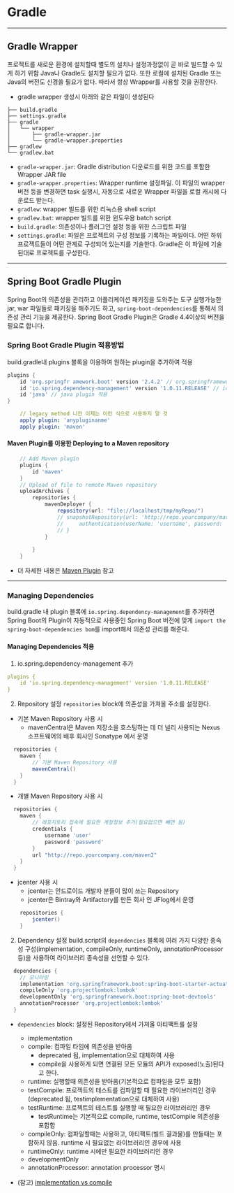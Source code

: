 # Gradle 
 
------- 
## Gradle Wrapper 
프로젝트를 새로운 환경에 설치할때 별도의 설치나 설정과정없이 곧 바로 빌드할 수 있게 하기 위함 
Java나 Gradle도 설치할 필요가 없다. 또한 로컬에 설치된 Gradle 또는 Java의 버전도 신경쓸 필요가 없다. 따라서 항상 Wrapper를 사용할 것을 권장한다. 
* gradle wrapper 생성시 아래와 같은 파일이 생성된다 
``` 
├── build.gradle 
├── settings.gradle 
├── gradle 
│   └── wrapper 
│       ├── gradle-wrapper.jar 
│       └── gradle-wrapper.properties 
├── gradlew 
└── gradlew.bat 
``` 
* `gradle-wrapper.jar`: Gradle distribution 다운로드를 위한 코드를 포함한 Wrapper JAR file 
* `gradle-wrapper.properties`: Wrapper runtime 설정파일. 이 파일의 wrapper 버전 등을 변경하면 task 실행시, 자동으로 새로운 Wrapper 파일을 로컬 캐시에 다운로드 받는다. 
* `gradlew`: wrapper 빌드를 위한 리눅스용 shell script 
* `gradlew.bat`: wrapper 빌드를 위한 윈도우용 batch script 
* `build.gradle`: 의존성이나 플러그인 설정 등을 위한 스크립트 파일 
* `settings.gradle`: 파일은 프로젝트의 구성 정보를 기록하는 파일이다. 어떤 하위프로젝트들이 어떤 관계로 구성되어 있는지를 기술한다. Gradle은 이 파일에 기술된대로 프로젝트를 구성한다. 
 
------- 
## Spring Boot Gradle Plugin 
Spring Boot의 의존성을 관리하고 어플리케이션 패키징을 도와주는 도구 
실행가능한 jar, war 파일들로 패키징을 해주기도 하고, `spring-boot-dependencies`를 통해서 의존성 관리 기능을 제공한다. 
Spring Boot Gradle Plugin은 Gradle 4.4이상의 버전을 필요로 합니다. 
 
### Spring Boot Gradle Plugin 적용방법 
build.gradle내 plugins 블록을 이용하여 원하는 plugin을 추가하여 적용 
```groovy 
plugins { 
	id 'org.springfr amework.boot' version '2.4.2' // org.springframework.boot plugin 적용 
	id 'io.spring.dependency-management' version '1.0.11.RELEASE' // io.spring.dependency-management plugin 적용 
	id 'java' // java plugin 적용 
} 
``` 
```yml 
    // legacy method 니깐 이제는 이런 식으로 사용하지 말 것 
    apply plugin: 'anypluginanme' 
    apply plugin: 'maven' 
``` 
 
#### Maven Plugin를 이용한 Deploying to a Maven repository 
```groovy 
    // Add Maven plugin 
    plugins { 
        id 'maven' 
    } 
    // Upload of file to remote Maven repository 
    uploadArchives { 
        repositories { 
            mavenDeployer { 
                repository(url: "file://localhost/tmp/myRepo/") 
                // snapshotRepository(url: 'http://repo.yourcompany/maven-snapshots/') { 
                //     authentication(userName: 'username', password: 'password') 
                // } 
            } 
             
        } 
    } 
``` 
* 더 자세한 내용은 [Maven Plugin](https://docs.gradle.org/current/userguide/maven_plugin.html#sec:maven_convention_properties) 참고 

------- 
### Managing Dependencies 
build.gradle 내 plugin 블록에 `io.spring.dependency-management`를 추가하면 Spring Boot의 Plugin이 자동적으로 사용중인 Spring Boot 버전에 맞게 `import the spring-boot-dependencies bom`를 import해서 의존성 관리를 해준다. 
 
#### Managing Dependencies 적용 
1. io.spring.dependency-management 추가 
```yml 
plugins { 
	id 'io.spring.dependency-management' version '1.0.11.RELEASE' 
} 
``` 
2. Repository 설정 
`repositories` block에 의존성을 가져올 주소를 설정한다. 
* 기본 Maven Repository 사용 시 
    * mavenCentral은 Maven 저장소을 호스팅하는 데 더 널리 사용되는 Nexus 소프트웨어의 배후 회사인 Sonatype 에서 운영 
```groovy 
  repositories { 
    maven { 
        // 기본 Maven Repository 사용 
        mavenCentral() 
    } 
  } 
``` 
* 개별 Maven Repository 사용 시 
```groovy 
  repositories { 
    maven { 
        // 레포지토리 접속에 필요한 계정정보 추가(필요없으면 빼면 됨) 
        credentials { 
            username 'user' 
            password 'password' 
        } 
        url "http://repo.yourcompany.com/maven2" 
    } 
  } 
``` 
* jcenter 사용 시 
    * jcenter는 안드로이드 개발자 분들이 많이 쓰는 Repository 
    * jcenter은 Bintray와 Artifactory를 만든 회사 인 JFlog에서 운영 
```groovy 
    repositories { 
        jcenter() 
    } 
``` 
 
2. Dependency 설정 
build.script의 `dependencies` 블록에 여러 가지 다양한 종속성 구성(implementation, compileOnly, runtimeOnly, annotationProcessor 등)을 사용하여 라이브러리 종속성을 선언할 수 있다. 
```groovy 
  dependencies { 
    // 모니터링 
    implementation 'org.springframework.boot:spring-boot-starter-actuator' 
    compileOnly 'org.projectlombok:lombok' 
	developmentOnly 'org.springframework.boot:spring-boot-devtools' 
	annotationProcessor 'org.projectlombok:lombok' 
  } 
``` 
* `dependencies` block: 설정된 Repository에서 가져올 아티팩트를 설정 
    * implementation 
    * compile: 컴파일 타임에 의존성을 받아옴
        * deprecated 됨, implementation으로 대체하여 사용 
        * compile을 사용하게 되면 연결된 모든 모듈의 API가 exposed(노출)된다고 한다. 
    * runtime: 실행할때 의존성을 받아옴(기본적으로 컴파일을 모두 포함) 
    * testCompile: 프로젝트의 테스트를 컴파일할 때 필요한 라이브러리인 경우 (deprecated 됨, testimplementation으로 대체하여 사용) 
    * testRuntime: 프로젝트의 테스트를 실행할 때 필요한 라이브러리인 경우 
        * testRuntime는 기본적으로 compile, runtime, testCompile 의존성을 포함함 
    * compileOnly: 컴파일할때는 사용하고, 아티팩트(빌드 결과물)를 만들때는 포함하지 않음. runtime 시 필요없는 라이브러리인 경우에 사용 
    * runtimeOnly: runtime 시에만 필요한 라이브러리인 경우 
    * developmentOnly 
    * annotationProcessor: annotation processor 명시 
 
* (참고) [implementation vs compile](https://hack-jam.tistory.com/13)
